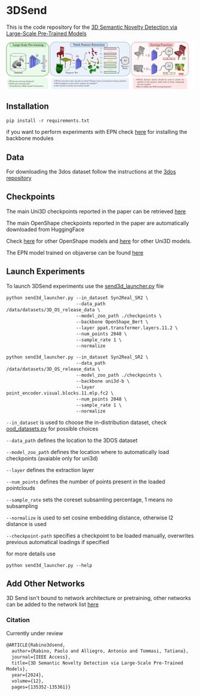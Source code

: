 
# 3DSend
This is the code repository for the [3D Semantic Novelty Detection
via Large-Scale Pre-Trained Models](https://arxiv.org/abs/2310.03388)

![alt text](src/model-long-questions.png "Model")

## Installation
```
pip install -r requirements.txt
```

if you want to perform experiments with EPN check [here](https://github.com/nintendops/EPN_PointCloud) for installing the backbone modules

## Data
For downloading the 3dos dataset follow the instructions at the [3dos repository](https://github.com/antoalli/3d_os) 

## Checkpoints
The main Uni3D checkpoints reported in the paper can be retrieved [here](https://huggingface.co/BAAI/Uni3D/blob/main/modelzoo/uni3d-b/model.pt)

The main OpenShape checkpoints reported in the paper are automatically downloaded from HuggingFace

Check [here](https://github.com/Colin97/OpenShape_code) for other OpenShape models and [here](https://github.com/baaivision/Uni3D) for other Uni3D models.

The EPN model trained on objaverse can be found [here](https://drive.google.com/drive/folders/1h8lklWrLr7Ox9n0hHn2zVOIl1i6rUS9j?usp=drive_link)

## Launch Experiments

To launch 3DSend experiments use the [send3d_launcher.py](send3d_launcher.py) file
```
python send3d_launcher.py --in_dataset Syn2Real_SR2 \
                          --data_path /data/datasets/3D_OS_release_data \
                          --model_zoo_path ./checkpoints \
                          --backbone OpenShape_Bert \
                          --layer ppat.transformer.layers.11.2 \
                          --num_points 2048 \
                          --sample_rate 1 \
                          --normalize 
```
```
python send3d_launcher.py --in_dataset Syn2Real_SR2 \
                          --data_path /data/datasets/3D_OS_release_data \
                          --model_zoo_path ./checkpoints \
                          --backbone uni3d-b \
                          --layer point_encoder.visual.blocks.11.mlp.fc2 \
                          --num_points 2048 \
                          --sample_rate 1 \
                          --normalize 
```


```--in_dataset``` is used to choose the in-distribution dataset, check [ood_datasets.py](data/ood_datasets.py) for possible choices

```--data_path``` defines the location to the 3DOS dataset

```--model_zoo_path``` defines the location where to automatically load checkpoints (avaiable only for uni3d)

```--layer``` defines the extraction layer

```--num_points``` defines the number of points present in the loaded pointclouds

```--sample_rate``` sets the coreset subsamling percentage, 1 means no subsampling

```--normalize``` is used to set cosine embedding distance, otherwise l2 distance is used

```--checkpoint-path``` specifies a checkpoint to be loaded manually, overwrites previous automatical loadings if specified

for more details use 
```
python send3d_launcher.py --help
``` 

## Add Other Networks

3D Send isn't bound to network architecture or pretraining, other networks can be added to the network list [here](networks/__init__.py)


### Citation

Currently under review

```
@ARTICLE{Rabino3dsend,
  author={Rabino, Paolo and Alliegro, Antonio and Tommasi, Tatiana},
  journal={IEEE Access}, 
  title={3D Semantic Novelty Detection via Large-Scale Pre-Trained Models}, 
  year={2024},
  volume={12},
  pages={135352-135361}}
```


